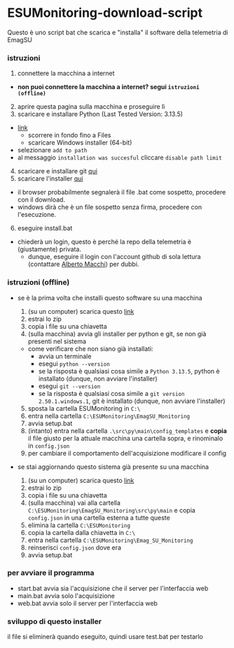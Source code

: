 # ESUMonitoring-download-script

Questo è uno script bat che scarica e "installa" il software della telemetria di EmagSU


### istruzioni
1. connettere la macchina a internet
  - **non puoi connettere la macchina a internet? segui `istruzioni (offline)`**
2. aprire questa pagina sulla macchina e proseguire lì
3. scaricare e installare Python (Last Tested Version: 3.13.5)
  - <a href="https://www.python.org/downloads/release/python-3135" target="_blank">link</a>
    - scorrere in fondo fino a Files
    - scaricare Windows installer (64-bit)
  - selezionare `add to path`
  - al messaggio `installation was succesful` cliccare `disable path limit`
4. scaricare e installare git <a href="https://git-scm.com/downloads/win" target="_blank">qui</a>
5. scaricare l'installer [qui](https://github.com/Emag-SU/ESUMonitoring-download-script/releases/latest/download/install.bat)
  - il browser probabilmente segnalerà il file .bat come sospetto, procedere con il download.
  - windows dirà che è un file sospetto senza firma, procedere con l'esecuzione.
6. eseguire install.bat
  - chiederà un login, questo è perché la repo della telemetria è (giustamente) privata.
    - dunque, eseguire il login con l'account github di sola lettura (contattare [Alberto Macchi](mailto:amacchi@emag.com)) per dubbi.


### istruzioni (offline)
- se è la prima volta che installi questo software su una macchina
  1. (su un computer) scarica questo [link](https://github.com/Emag-SU/EmagSU_Monitoring/releases/latest/download/full.zip)
  2. estrai lo zip
  3. copia i file su una chiavetta
  4. (sulla macchina) avvia gli installer per python e git, se non già presenti nel sistema
    - come verificare che non siano già installati:
      - avvia un terminale
      - esegui `python --version`
      - se la risposta è qualsiasi cosa simile a `Python 3.13.5`, python è installato (dunque, non avviare l'installer)
      - esegui `git --version`
      - se la risposta è qualsiasi cosa simile a `git version 2.50.1.windows.1`, git è installato (dunque, non avviare l'installer)
  5. sposta la cartella ESUMonitoring in `C:\`
  6. entra nella cartella `C:\ESUMonitoring\EmagSU_Monitoring`
  7. avvia setup.bat
  8. (intanto) entra nella cartella `.\src\py\main\config_templates` e **copia** il file giusto per la attuale macchina una cartella sopra, e rinominalo in `config.json`
  9. per cambiare il comportamento dell'acquisizione modificare il config 

 - se stai aggiornando questo sistema già presente su una macchina
   1. (su un computer) scarica questo [link](https://github.com/Emag-SU/EmagSU_Monitoring/releases/latest/download/lean.zip)
   2. estrai lo zip
   3. copia i file su una chiavetta
   4. (sulla macchina) vai alla cartella `C:\ESUMonitoring\EmagSU_Monitoring\src\py\main` e copia `config.json` in una cartella esterna a tutte queste
   5. elimina la cartella `C:\ESUMonitoring`
   6. copia la cartella dalla chiavetta in `C:\`
   7. entra nella cartella `C:\ESUMonitoring\Emag_SU_Monitoring`
   8. reinserisci `config.json` dove era
   9. avvia setup.bat


### per avviare il programma
- start.bat avvia sia l'acquisizione che il server per l'interfaccia web
- main.bat avvia solo l'acquisizione
- web.bat avvia solo il server per l'interfaccia web

### sviluppo di questo installer
il file si eliminerà quando eseguito, quindi usare test.bat per testarlo

